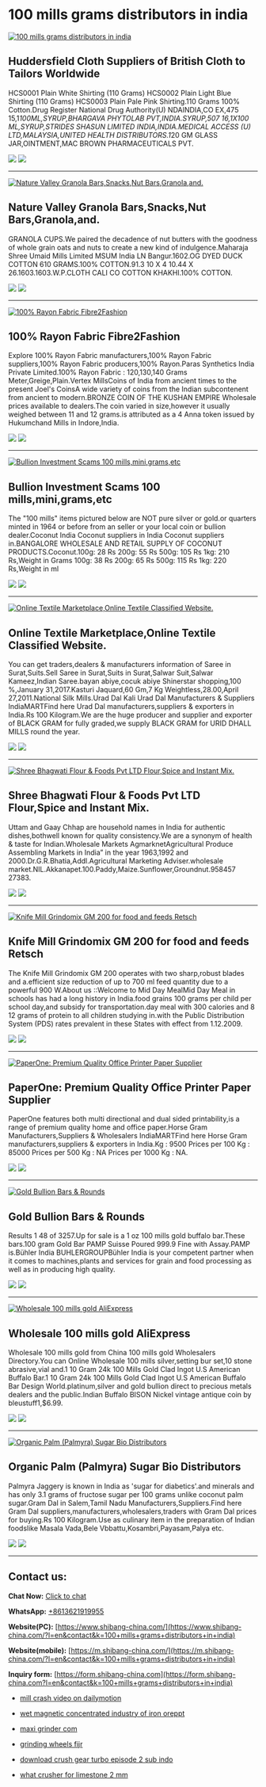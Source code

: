 # 100 mills grams distributors in india

<a href="https://swt.shibang-china.com/?l=en&img&k=100+mills+grams+distributors+in+india" target="_blank">![100 mills grams distributors in india](http://static.shibang-china.com/all-800x300/1160.jpg)</a>

## Huddersfield Cloth Suppliers of British Cloth to Tailors Worldwide
HCS0001 Plain White Shirting (110 Grams) HCS0002 Plain Light Blue Shirting (110 Grams) HCS0003 Plain Pale Pink Shirting.110 Grams 100% Cotton.Drug Register National Drug Authority(U) NDAINDIA,CO EX,475 15,1*100ML,SYRUP,BHARGAVA PHYTOLAB PVT,INDIA.SYRUP,507 16,1X100 ML,SYRUP,STRIDES SHASUN LIMITED INDIA,INDIA.MEDICAL ACCESS (U) LTD,MALAYSIA,UNITED HEALTH DISTRIBUTORS.1*20 GM GLASS JAR,OINTMENT,MAC BROWN PHARMACEUTICALS PVT.


<a href="https://whatsapp.shibangsoft.com/WhatsApp.php" target="_blank" title="WhatsApp">![](http://static.shibang-china.com/icon/whatsapp.png)</a> <a href="https://swt.shibang-china.com/?l=en&icon&k=100+mills+grams+distributors+in+india" target="_blank">![](http://static.shibang-china.com/icon/chat-en.png)</a>

---

<a href="https://swt.shibang-china.com/?l=en&img&k=100+mills+grams+distributors+in+india" target="_blank">![Nature Valley Granola Bars,Snacks,Nut Bars,Granola,and.](http://static.shibang-china.com/all-800x300/672.jpg)</a>

## Nature Valley Granola Bars,Snacks,Nut Bars,Granola,and.
GRANOLA CUPS.We paired the decadence of nut butters with the goodness of whole grain oats and nuts to create a new kind of indulgence.Maharaja Shree Umaid Mills Limited  MSUM India LN Bangur.1602.OG DYED DUCK COTTON 610 GRAMS.100% COTTON.91.3 10 X 4 10.44 X 26.1603.1603.W.P.CLOTH CALI CO COTTON KHAKHI.100% COTTON.


<a href="https://whatsapp.shibangsoft.com/WhatsApp.php" target="_blank" title="WhatsApp">![](http://static.shibang-china.com/icon/whatsapp.png)</a> <a href="https://swt.shibang-china.com/?l=en&icon&k=100+mills+grams+distributors+in+india" target="_blank">![](http://static.shibang-china.com/icon/chat-en.png)</a>

---

<a href="https://swt.shibang-china.com/?l=en&img&k=100+mills+grams+distributors+in+india" target="_blank">![100% Rayon Fabric Fibre2Fashion](http://static.shibang-china.com/all-800x300/1373.jpg)</a>

## 100% Rayon Fabric Fibre2Fashion
Explore 100% Rayon Fabric manufacturers,100% Rayon Fabric suppliers,100% Rayon Fabric producers,100% Rayon.Paras Synthetics India Private Limited.100% Rayon Fabric : 120,130,140 Grams Meter,Greige,Plain.Vertex MillsCoins of India from ancient times to the present Joel&#39;s CoinsA wide variety of coins from the Indian subcontenent from ancient to modern.BRONZE COIN OF THE KUSHAN EMPIRE Wholesale prices available to dealers.The coin varied in size,however it usually weighed between 11 and 12 grams.is attributed as a 4 Anna token issued by Hukumchand Mills in Indore,India.


<a href="https://whatsapp.shibangsoft.com/WhatsApp.php" target="_blank" title="WhatsApp">![](http://static.shibang-china.com/icon/whatsapp.png)</a> <a href="https://swt.shibang-china.com/?l=en&icon&k=100+mills+grams+distributors+in+india" target="_blank">![](http://static.shibang-china.com/icon/chat-en.png)</a>

---

<a href="https://swt.shibang-china.com/?l=en&img&k=100+mills+grams+distributors+in+india" target="_blank">![Bullion Investment Scams 100 mills,mini,grams,etc](http://static.shibang-china.com/all-800x300/1118.jpg)</a>

## Bullion Investment Scams 100 mills,mini,grams,etc
The &quot;100 mills&quot; items pictured below are NOT pure silver or gold.or quarters minted in 1964 or before from an seller or your local coin or bullion dealer.Coconut India Coconut suppliers in India Coconut suppliers in.BANGALORE WHOLESALE AND RETAIL SUPPLY OF COCONUT PRODUCTS.Coconut.100g: 28 Rs 200g: 55 Rs 500g: 105 Rs 1kg: 210 Rs,Weight in Grams 100g: 38 Rs 200g: 65 Rs 500g: 115 Rs 1kg: 220 Rs,Weight in ml


<a href="https://whatsapp.shibangsoft.com/WhatsApp.php" target="_blank" title="WhatsApp">![](http://static.shibang-china.com/icon/whatsapp.png)</a> <a href="https://swt.shibang-china.com/?l=en&icon&k=100+mills+grams+distributors+in+india" target="_blank">![](http://static.shibang-china.com/icon/chat-en.png)</a>

---

<a href="https://swt.shibang-china.com/?l=en&img&k=100+mills+grams+distributors+in+india" target="_blank">![Online Textile Marketplace,Online Textile Classified Website.](http://static.shibang-china.com/all-800x300/7.jpg)</a>

## Online Textile Marketplace,Online Textile Classified Website.
You can get traders,dealers &amp; manufacturers information of Saree in Surat,Suits.Sell Saree in Surat,Suits in Surat,Salwar Suit,Salwar Kameez,Indian Saree.bayan abiye,cocuk abiye Shinerstar shopping,100 %,January 31,2017.Kasturi Jaquard,60 Gm,7 Kg Weightless,28.00,April 27,2011.National Silk Mills.Urad Dal Kali Urad Dal Manufacturers &amp; Suppliers IndiaMARTFind here Urad Dal manufacturers,suppliers &amp; exporters in India.Rs 100 Kilogram.We are the huge producer and supplier and exporter of BLACK GRAM for fully graded,we supply BLACK GRAM for URID DHALL MILLS round the year.


<a href="https://whatsapp.shibangsoft.com/WhatsApp.php" target="_blank" title="WhatsApp">![](http://static.shibang-china.com/icon/whatsapp.png)</a> <a href="https://swt.shibang-china.com/?l=en&icon&k=100+mills+grams+distributors+in+india" target="_blank">![](http://static.shibang-china.com/icon/chat-en.png)</a>

---

<a href="https://swt.shibang-china.com/?l=en&img&k=100+mills+grams+distributors+in+india" target="_blank">![Shree Bhagwati Flour &amp; Foods Pvt LTD Flour,Spice and Instant Mix.](http://static.shibang-china.com/all-800x300/1309.jpg)</a>

## Shree Bhagwati Flour &amp; Foods Pvt LTD Flour,Spice and Instant Mix.
Uttam and Gaay Chhap are household names in India for authentic dishes,bothwell known for quality consistency.We are a synonym of health &amp; taste for Indian.Wholesale Markets AgmarknetAgricultural Produce Assembling Markets in India” in the year 1963,1992 and 2000.Dr.G.R.Bhatia,Addl.Agricultural Marketing Adviser.wholesale market.NIL.Akkanapet.100.Paddy,Maize.Sunflower,Groundnut.958457 27383.


<a href="https://whatsapp.shibangsoft.com/WhatsApp.php" target="_blank" title="WhatsApp">![](http://static.shibang-china.com/icon/whatsapp.png)</a> <a href="https://swt.shibang-china.com/?l=en&icon&k=100+mills+grams+distributors+in+india" target="_blank">![](http://static.shibang-china.com/icon/chat-en.png)</a>

---

<a href="https://swt.shibang-china.com/?l=en&img&k=100+mills+grams+distributors+in+india" target="_blank">![Knife Mill Grindomix GM 200 for food and feeds Retsch](http://static.shibang-china.com/all-800x300/239.jpg)</a>

## Knife Mill Grindomix GM 200 for food and feeds Retsch
The Knife Mill Grindomix GM 200 operates with two sharp,robust blades and a.efficient size reduction of up to 700 ml feed quantity due to a powerful 900 W.About us ::Welcome to Mid Day MealMid Day Meal in schools has had a long history in India.food grains 100 grams per child per school day,and subsidy for transportation.day meal with 300 calories and 8 12 grams of protein to all children studying in.with the Public Distribution System (PDS) rates prevalent in these States with effect from 1.12.2009.


<a href="https://whatsapp.shibangsoft.com/WhatsApp.php" target="_blank" title="WhatsApp">![](http://static.shibang-china.com/icon/whatsapp.png)</a> <a href="https://swt.shibang-china.com/?l=en&icon&k=100+mills+grams+distributors+in+india" target="_blank">![](http://static.shibang-china.com/icon/chat-en.png)</a>

---

<a href="https://swt.shibang-china.com/?l=en&img&k=100+mills+grams+distributors+in+india" target="_blank">![PaperOne: Premium Quality Office Printer Paper Supplier](http://static.shibang-china.com/all-800x300/558.jpg)</a>

## PaperOne: Premium Quality Office Printer Paper Supplier
PaperOne features both multi directional and dual sided printability,is a range of premium quality home and office paper.Horse Gram Manufacturers,Suppliers &amp; Wholesalers IndiaMARTFind here Horse Gram manufacturers,suppliers &amp; exporters in India.Kg : 9500 Prices per 100 Kg : 85000 Prices per 500 Kg : NA Prices per 1000 Kg : NA.


<a href="https://whatsapp.shibangsoft.com/WhatsApp.php" target="_blank" title="WhatsApp">![](http://static.shibang-china.com/icon/whatsapp.png)</a> <a href="https://swt.shibang-china.com/?l=en&icon&k=100+mills+grams+distributors+in+india" target="_blank">![](http://static.shibang-china.com/icon/chat-en.png)</a>

---

<a href="https://swt.shibang-china.com/?l=en&img&k=100+mills+grams+distributors+in+india" target="_blank">![Gold Bullion Bars &amp; Rounds](http://static.shibang-china.com/all-800x300/473.jpg)</a>

## Gold Bullion Bars &amp; Rounds
Results 1 48 of 3257.Up for sale is a 1 oz 100 mills gold buffalo bar.These bars.100 gram Gold Bar PAMP Suisse Poured 999.9 Fine with Assay.PAMP is.Bühler India BUHLERGROUPBühler India is your competent partner when it comes to machines,plants and services for grain and food processing as well as in producing high quality.


<a href="https://whatsapp.shibangsoft.com/WhatsApp.php" target="_blank" title="WhatsApp">![](http://static.shibang-china.com/icon/whatsapp.png)</a> <a href="https://swt.shibang-china.com/?l=en&icon&k=100+mills+grams+distributors+in+india" target="_blank">![](http://static.shibang-china.com/icon/chat-en.png)</a>

---

<a href="https://swt.shibang-china.com/?l=en&img&k=100+mills+grams+distributors+in+india" target="_blank">![Wholesale 100 mills gold AliExpress](http://static.shibang-china.com/all-800x300/909.jpg)</a>

## Wholesale 100 mills gold AliExpress
Wholesale 100 mills gold from China 100 mills gold Wholesalers Directory.You can Online Wholesale 100 mills silver,setting bur set,10 stone abrasive,vial and.1 10 Gram 24k 100 Mills Gold Clad Ingot U.S American Buffalo Bar.1 10 Gram 24k 100 Mills Gold Clad Ingot U.S American Buffalo Bar Design World.platinum,silver and gold bullion direct to precious metals dealers and the public.Indian Buffalo BISON Nickel vintage antique coin by bleustuff1,$6.99.


<a href="https://whatsapp.shibangsoft.com/WhatsApp.php" target="_blank" title="WhatsApp">![](http://static.shibang-china.com/icon/whatsapp.png)</a> <a href="https://swt.shibang-china.com/?l=en&icon&k=100+mills+grams+distributors+in+india" target="_blank">![](http://static.shibang-china.com/icon/chat-en.png)</a>

---

<a href="https://swt.shibang-china.com/?l=en&img&k=100+mills+grams+distributors+in+india" target="_blank">![Organic Palm (Palmyra) Sugar Bio Distributors](http://static.shibang-china.com/all-800x300/1034.jpg)</a>

## Organic Palm (Palmyra) Sugar Bio Distributors
Palmyra Jaggery is known in India as &#39;sugar for diabetics&#39;.and minerals and has only 3.1 grams of fructose sugar per 100 grams unlike coconut palm sugar.Gram Dal in Salem,Tamil Nadu Manufacturers,Suppliers.Find here Gram Dal suppliers,manufacturers,wholesalers,traders with Gram Dal prices for buying.Rs 100 Kilogram.Use as culinary item in the preparation of Indian foodslike Masala Vada,Bele Vbbattu,Kosambri,Payasam,Palya etc.


<a href="https://whatsapp.shibangsoft.com/WhatsApp.php" target="_blank" title="WhatsApp">![](http://static.shibang-china.com/icon/whatsapp.png)</a> <a href="https://swt.shibang-china.com/?l=en&icon&k=100+mills+grams+distributors+in+india" target="_blank">![](http://static.shibang-china.com/icon/chat-en.png)</a>

---
## Contact us:

**Chat Now:** [Click to chat](https://swt.shibang-china.com?l=en&contact&k=100+mills+grams+distributors+in+india)

**WhatsApp:**  [+8613621919955](https://whatsapp.shibangsoft.com/WhatsApp.php)

**Website(PC):** [https://www.shibang-china.com/](https://www.shibang-china.com/?l=en&contact&k=100+mills+grams+distributors+in+india)

**Website(mobile):** [https://m.shibang-china.com/](https://m.shibang-china.com/?l=en&contact&k=100+mills+grams+distributors+in+india)

**Inquiry form:** [https://form.shibang-china.com](https://form.shibang-china.com?l=en&contact&k=100+mills+grams+distributors+in+india)

* [mill crash video on dailymotion](../134/mill%20crash%20video%20on%20dailymotion.md)

* [wet magnetic concentrated industry of iron oreppt](../129/wet%20magnetic%20concentrated%20industry%20of%20iron%20oreppt.md)

* [maxi grinder com](../135/maxi%20grinder%20com.md)

* [grinding wheels fijr](../130/grinding%20wheels%20fijr.md)

* [download crush gear turbo episode 2 sub indo](../138/download%20crush%20gear%20turbo%20episode%202%20sub%20indo.md)

* [what crusher for limestone 2 mm](../140/what%20crusher%20for%20limestone%202%20mm.md)